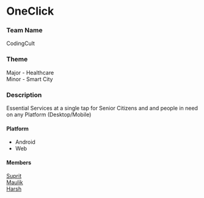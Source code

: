 # OneClick

### Team Name
CodingCult

### Theme
Major - Healthcare <br>
Minor - Smart City <br>

### Description
Essential Services at a single tap for Senior Citizens and and people in need on any Platform (Desktop/Mobile)

#### Platform
- Android <br>
- Web

#### Members
<a href='https://github.com/suprit98'>Suprit</a> <br>
<a href='https://github.com/maulikchevli'>Maulik</a> <br>
<a href='https://github.com/harshsurti4199'>Harsh</a> <br>
